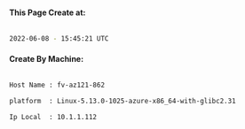 
   
#### This Page Create at:

```bash

2022-06-08 - 15:45:21 UTC

```

#### Create By Machine:

```bash

Host Name : fv-az121-862

platform  : Linux-5.13.0-1025-azure-x86_64-with-glibc2.31

Ip Local  : 10.1.1.112

```

